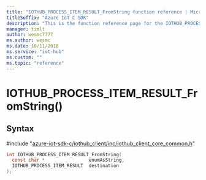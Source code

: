 ```yaml
---                             
title: "IOTHUB_PROCESS_ITEM_RESULT_FromString function reference | Microsoft Docs" 
titleSuffix: "Azure IoT C SDK"            
description: "This is the function reference page for the IOTHUB_PROCESS_ITEM_RESULT_FromString() function in the Azure IoT C SDK. This SDK is used with Azure IoT Hub and Azure IoT Hub Device Provisioning Service"            
manager: timlt                 
author: wesmc7777              
ms.author: wesmc               
ms.date: 10/11/2018                    
ms.service: "iot-hub"             
ms.custom: ""                
ms.topic: "reference"        
---                            
```


# IOTHUB_PROCESS_ITEM_RESULT_FromString()

## Syntax

\#include "[azure-iot-sdk-c/iothub_client/inc/iothub_client_core_common.h](../iothub-client-core-common-h.md)"  
```C
int IOTHUB_PROCESS_ITEM_RESULT_FromString(
  const char *                enumAsString,
  IOTHUB_PROCESS_ITEM_RESULT  destination
);
```

